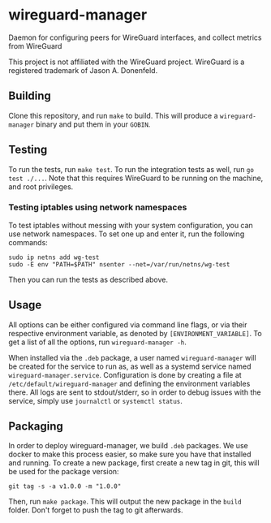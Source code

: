 # wireguard-manager

Daemon for configuring peers for WireGuard interfaces, and collect metrics from WireGuard

This project is not affiliated with the WireGuard project.
WireGuard is a registered trademark of Jason A. Donenfeld.

## Building

Clone this repository, and run `make` to build.
This will produce a `wireguard-manager` binary and put them in your `GOBIN`.

## Testing
To run the tests, run `make test`.
To run the integration tests as well, run `go test ./...`. Note that this requires WireGuard to be running on the machine, and root privileges.

### Testing iptables using network namespaces
To test iptables without messing with your system configuration, you can use network namespaces.
To set one up and enter it, run the following commands:

```
sudo ip netns add wg-test
sudo -E env "PATH=$PATH" nsenter --net=/var/run/netns/wg-test
```

Then you can run the tests as described above.

## Usage
All options can be either configured via command line flags, or via their respective environment variable, as denoted by `[ENVIRONMENT_VARIABLE]`.
To get a list of all the options, run `wireguard-manager -h`.

When installed via the `.deb` package, a user named `wireguard-manager` will be created for the service to run as, as well as a systemd service named `wireguard-manager.service`.
Configuration is done by creating a file at `/etc/default/wireguard-manager` and defining the environment variables there.
All logs are sent to stdout/stderr, so in order to debug issues with the service, simply use `journalctl` or `systemctl status`.

## Packaging
In order to deploy wireguard-manager, we build `.deb` packages. We use docker to make this process easier, so make sure you have that installed and running.
To create a new package, first create a new tag in git, this will be used for the package version:
```
git tag -s -a v1.0.0 -m "1.0.0"
```
Then, run `make package`. This will output the new package in the `build` folder.
Don't forget to push the tag to git afterwards.
